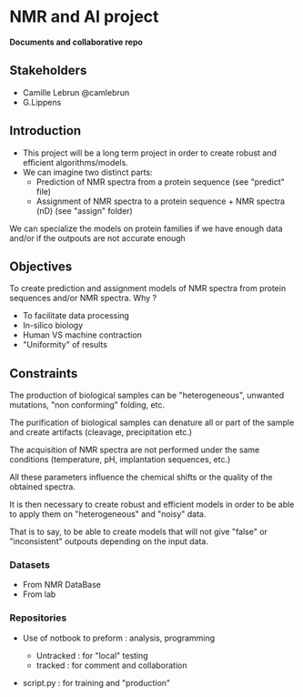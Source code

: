 # NMR and AI project
**Documents and collaborative repo**
## Stakeholders

* Camille Lebrun @camlebrun
* G.Lippens
  
## Introduction
* This project will be a long term project in order to create robust and efficient algorithms/models.  
* We can imagine two distinct parts:
  * Prediction of NMR spectra from a protein sequence (see "predict" file)
  * Assignment of NMR spectra to a protein sequence + NMR spectra (nD) (see "assign" folder)

We can specialize the models on protein families if we have enough data and/or if the outpouts are not accurate enough


## Objectives
To create prediction and assignment models of NMR spectra from protein sequences and/or NMR spectra.
Why ? 
* To facilitate data processing 
* In-silico biology
* Human VS machine contraction
* "Uniformity" of results 

## Constraints 

The production of biological samples can be "heterogeneous", unwanted mutations, "non conforming" folding, etc. 

The purification of biological samples can denature all or part of the sample and create artifacts (cleavage, precipitation etc.)

The acquisition of NMR spectra are not performed under the same conditions (temperature, pH, implantation sequences, etc.)

All these parameters influence the chemical shifts or the quality of the obtained spectra.

It is then necessary to create robust and efficient models in order to be able to apply them on "heterogeneous" and "noisy" data. 

That is to say, to be able to create models that will not give "false" or "inconsistent" outpouts depending on the input data.

### Datasets
* From NMR DataBase
* From lab 
### Repositories
* Use of notbook to preform : analysis, programming  
  * Untracked : for "local" testing
  * tracked : for comment and collaboration

* script.py : for training and "production"
